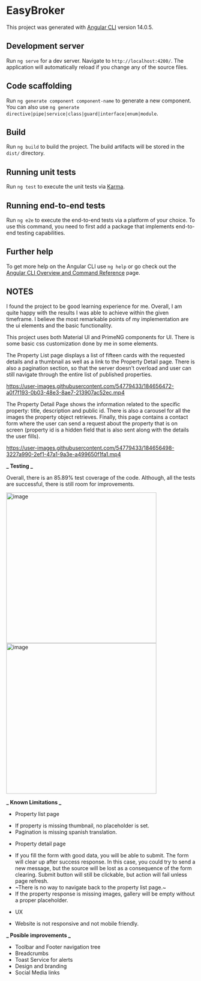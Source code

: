 # EasyBroker

This project was generated with [Angular CLI](https://github.com/angular/angular-cli) version 14.0.5.

## Development server

Run `ng serve` for a dev server. Navigate to `http://localhost:4200/`. The application will automatically reload if you change any of the source files.

## Code scaffolding

Run `ng generate component component-name` to generate a new component. You can also use `ng generate directive|pipe|service|class|guard|interface|enum|module`.

## Build

Run `ng build` to build the project. The build artifacts will be stored in the `dist/` directory.

## Running unit tests

Run `ng test` to execute the unit tests via [Karma](https://karma-runner.github.io).

## Running end-to-end tests

Run `ng e2e` to execute the end-to-end tests via a platform of your choice. To use this command, you need to first add a package that implements end-to-end testing capabilities.

## Further help

To get more help on the Angular CLI use `ng help` or go check out the [Angular CLI Overview and Command Reference](https://angular.io/cli) page.

## NOTES

I found the project to be good learning experience for me. Overall, I am quite happy with the results I was able to achieve within the given timeframe. I believe the most remarkable points of my implementation are the ui elements and the basic functionality.

This project uses both Material UI and PrimeNG components for UI. There is some basic css customization done by me in some elements.

The Property List page displays a list of fifteen cards with the requested details and a thumbnail as well as a link to the Property Detail page. There is also a pagination section, so that the server doesn't overload and user can still navigate through the entire list of published properties.

https://user-images.githubusercontent.com/54779433/184656472-a0f7f193-0b03-48e3-8ae7-213907ac52ec.mp4

The Property Detail Page shows the information related to the specific property: title, description and public id. There is also a carousel for all the images the property object retrieves. Finally, this page contains a contact form where the user can send a request about the property that is on screen (property id is a hidden field that is also sent along with the details the user fills).

https://user-images.githubusercontent.com/54779433/184656498-3227a990-2ef1-47a1-9a3e-a499650f1fa1.mp4

**_ Testing _**

Overall, there is an 85.89% test coverage of the code. Although, all the tests are successful, there is still room for improvements.

<img width="400" alt="image" src="https://user-images.githubusercontent.com/54779433/184657048-91d60df3-00ed-4bf6-93b6-a742e0db3056.png"> <img width="400" alt="image" src="https://user-images.githubusercontent.com/54779433/184657282-6a07d93c-d4af-4ae2-877e-227dc229b4de.png">

**_ Known Limitations _**

- Property list page

* If property is missing thumbnail, no placeholder is set.
* Pagination is missing spanish translation.

- Property detail page

* If you fill the form with good data, you will be able to submit. The form will clear up after success response. In this case, you could try to send a new message, but the source will be lost as a consequence of the form clearing. Submit button will still be clickable, but action will fail unless page refresh.
* ~There is no way to navigate back to the property list page.~
* If the property response is missing images, gallery will be empty without a proper placeholder.

- UX

* Website is not responsive and not mobile friendly.

**_ Posible improvements _**

- Toolbar and Footer navigation tree
- Breadcrumbs
- Toast Service for alerts
- Design and branding
- Social Media links

